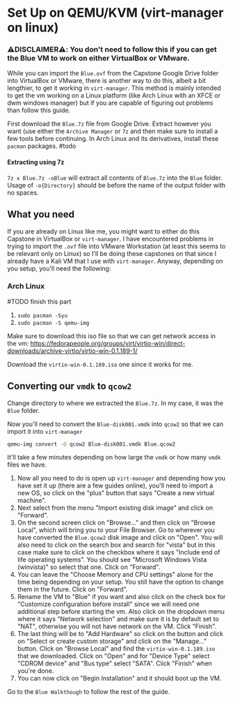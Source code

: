 # Set Up on QEMU/KVM (virt-manager on linux)
### ⚠️DISCLAIMER⚠️: You don't need to follow this if you can get the Blue VM to work on either VirtualBox or VMware.

While you can import the `Blue.ovf` from the Capstone Google Drive folder into VirtualBox or VMware, there is another way to do this, albeit a bit lengthier, to get it working in `virt-manager`. This method is mainly intended to get the vm working on a Linux platform (like Arch Linux with an XFCE or dwm windows manager) but if you are capable of figuring out problems than follow this guide.

First download the `Blue.7z` file from Google Drive. Extract however you want (use either the `Archive Manager` or `7z` and then make sure to install a few tools before continuing. In Arch Linux and its derivatives, install these `pacman` packages.
#todo

#### Extracting using 7z
`7z x Blue.7z -oBlue` will extract all contents of `Blue.7z` into the `Blue` folder. Usage of `-o{Directory}` should be before the name of the output folder with no spaces.

## What you need
If you are already on Linux like me, you might want to either do this Capstone in VirtualBox or `virt-manager`. I have encountered problems in trying to import the `.ovf` file into VMware Workstation (at least this seems to be relevant only on Linux) so I'll be doing these capstones on that since I already have a Kali VM that I use with `virt-manager`. Anyway, depending on you setup, you'll need the following:

### Arch Linux
#TODO finish this part
1. `sudo pacman -Syu`
2. `sudo pacman -S qemu-img `

Make sure to download this iso file so that we can get network access in the vm: https://fedorapeople.org/groups/virt/virtio-win/direct-downloads/archive-virtio/virtio-win-0.1.189-1/

Download the `virtio-win-0.1.189.iso` one since it works for me.

## Converting our `vmdk` to `qcow2`
Change directory to where we extracted the `Blue.7z`. In my case, it was the `Blue` folder.

Now you'll need to convert the `Blue-disk001.vmdk` into `qcow2` so that we can import it into `virt-manager`

```bash
qemu-img convert -O qcow2 Blue-disk001.vmdk Blue.qcow2
```

It'll take a few minutes depending on how large the `vmdk` or how many `vmdk` files we have.

1. Now all you need to do is open up `virt-manager` and depending how you have set it up (there are a few guides online), you'll need to import a new OS, so click on the "plus" button that says "Create a new virtual machine". 
2. Next select from the menu "Import existing disk image" and click on "Forward". 
3. On the second screen click on "Browse..." and then click on "Browse Local", which will bring you to your File Browser. Go to wherever you have converted the `Blue.qcow2` disk image and click on "Open". You will also need to click on the search box and search for "vista" but in this case make sure to click on the checkbox where it says "Include end of life operating systems". You should see "Microsoft Windows Vista (winvista)" so select that one. Click on "Forward".
4. You can leave the "Choose Memory and CPU settings" alone for the time being depending on your setup. You still have the option to change them in the future. Click on "Forward".
5. Rename the VM to "Blue" if you want and also click on the check box for "Customize configuration before install" since we will need one additional step before starting the vm. Also click on the dropdown menu where it says "Network selection" and make sure it is by default set to "NAT", otherwise you will not have network on the VM. Click "Finish".
6. The last thing will be to "Add Hardware" so click on the button and click on "Select or create custom storage" and click on the "Manage..." button. Click on "Browse Local" and find the `virtio-win-0.1.189.iso` that we downloaded. Click on "Open" and for "Device Type" select "CDROM device" and "Bus type" select "SATA". Click "Finish" when you're done.
7. You can now click on "Begin Installation" and it should boot up the VM.

Go to the `Blue Walkthough` to follow the rest of the guide.